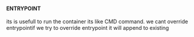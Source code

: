#### ENTRYPOINT

its is usefull to run the container
its like CMD command.
we cant override entrypointif we try to override entrypoint it will append to existing
